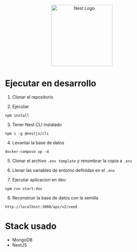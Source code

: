 <p align="center">
  <a href="http://nestjs.com/" target="blank"><img src="https://nestjs.com/img/logo-small.svg" width="200" alt="Nest Logo" /></a>
</p>

[circleci-image]: https://img.shields.io/circleci/build/github/nestjs/nest/master?token=abc123def456
[circleci-url]: https://circleci.com/gh/nestjs/nest

  # Ejecutar en desarrollo

  1. Clonar el repositorio

  2. Ejecutar
  ```
  npm install
  ```
  3. Tener Nest CLI instalado
  ```
  npm i -g @nestjs/cli
  ```

  4. Levantar la base de datos
  ```
  docker-compose up -d
  ```
  
  5. Clonar el archivo ``` .env template ``` y renombrar la copia a ```.env ```

  6. Llenar las variables de entorno definidas en el ```.env```

  7. Ejecutar aplicacion en dev:
  ```
  npm run start:dev
  ```


  8. Reconstruir la base de datos con la semilla
  ```
  http://localhost:3000/api/v2/seed
  ```

  # Stack usado
  * MongoDB
  * NestJS

